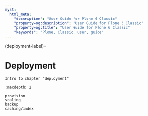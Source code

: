 ```yaml
---
myst:
  html_meta:
    "description": "User Guide for Plone 6 Classic"
    "property=og:description": "User Guide for Plone 6 Classic"
    "property=og:title": "User Guide for Plone 6 Classic"
    "keywords": "Plone, Classic, user, guide"
---
```


(deployment-label)=

# Deployment

```{todo}
Intro to chapter "deployment"
```

```{toctree}
:maxdepth: 2

provision
scaling
backup
caching/index
```
